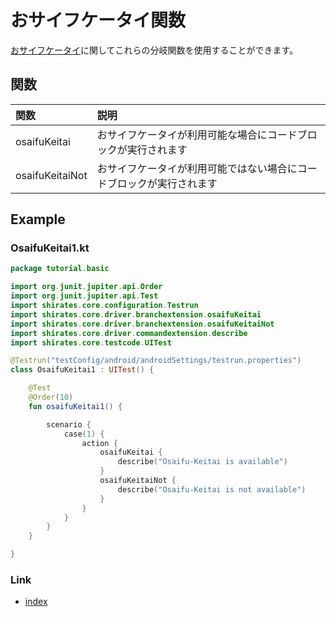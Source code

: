 # おサイフケータイ関数

[おサイフケータイ](https://en.wikipedia.org/wiki/Osaifu-Keitai)に関してこれらの分岐関数を使用することができます。

## 関数

| 関数              | 説明                                 |
|:----------------|:-----------------------------------|
| osaifuKeitai    | おサイフケータイが利用可能な場合にコードブロックが実行されます    |
| osaifuKeitaiNot | おサイフケータイが利用可能ではない場合にコードブロックが実行されます |

## Example

### OsaifuKeitai1.kt

```kotlin
package tutorial.basic

import org.junit.jupiter.api.Order
import org.junit.jupiter.api.Test
import shirates.core.configuration.Testrun
import shirates.core.driver.branchextension.osaifuKeitai
import shirates.core.driver.branchextension.osaifuKeitaiNot
import shirates.core.driver.commandextension.describe
import shirates.core.testcode.UITest

@Testrun("testConfig/android/androidSettings/testrun.properties")
class OsaifuKeitai1 : UITest() {

    @Test
    @Order(10)
    fun osaifuKeitai1() {

        scenario {
            case(1) {
                action {
                    osaifuKeitai {
                        describe("Osaifu-Keitai is available")
                    }
                    osaifuKeitaiNot {
                        describe("Osaifu-Keitai is not available")
                    }
                }
            }
        }
    }

}
```

### Link

- [index](../../../index_ja.md)

